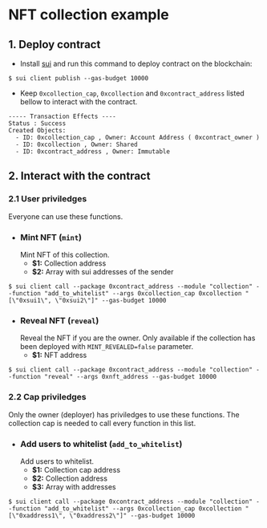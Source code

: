 # **NFT collection example**

## **1. Deploy contract**
* Install [sui](https://docs.sui.io/devnet/learn) and run this command to deploy contract on the blockchain:
```
$ sui client publish --gas-budget 10000
```
* Keep `0xcollection_cap`, `0xcollection` and `0xcontract_address` listed bellow to interact with the contract.
```
----- Transaction Effects ----
Status : Success
Created Objects:
  - ID: 0xcollection_cap , Owner: Account Address ( 0xcontract_owner )
  - ID: 0xcollection , Owner: Shared
  - ID: 0xcontract_address , Owner: Immutable
```
## **2. Interact with the contract**
### **2.1 User priviledges**
Everyone can use these functions.
* ### **Mint NFT (`mint`)**
  Mint NFT of this collection.
  * **$1:** Collection address
  * **$2:** Array with sui addresses of the sender
```
$ sui client call --package 0xcontract_address --module "collection" --function "add_to_whitelist" --args 0xcollection_cap 0xcollection "[\"0xsui1\", \"0xsui2\"]" --gas-budget 10000
```
* ### **Reveal NFT (`reveal`)**
  Reveal the NFT if you are the owner. Only available if the collection has been deployed with `MINT_REVEALED=false` parameter.
  * **$1:** NFT address
```
$ sui client call --package 0xcontract_address --module "collection" --function "reveal" --args 0xnft_address --gas-budget 10000
```
### **2.2 Cap priviledges**
Only the owner (deployer) has priviledges to use these functions. The collection cap is needed to call every function in this list.
* ### **Add users to whitelist (`add_to_whitelist`)**
  Add users to whitelist.
  * **$1:** Collection cap address
  * **$2:** Collection address
  * **$3:** Array with addresses
```
$ sui client call --package 0xcontract_address --module "collection" --function "add_to_whitelist" --args 0xcollection_cap 0xcollection "[\"0xaddress1\", \"0xaddress2\"]" --gas-budget 10000
```